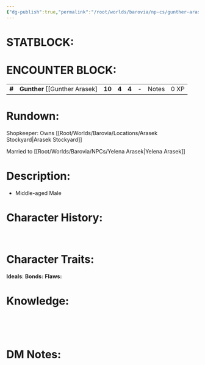 ```yaml
---
{"dg-publish":true,"permalink":"/root/worlds/barovia/np-cs/gunther-arasek/","tags":["Barovia"]}
---
```


# **STATBLOCK:**

# **ENCOUNTER BLOCK:**

|        |                                  |        |       |       |     |       |      |
|--------|----------------------------------|--------|-------|-------|-----|-------|------|
| **\#** | **Gunther** \[\[Gunther Arasek\] | **10** | **4** | **4** | \-  | Notes | 0 XP |

# **Rundown:**

Shopkeeper: Owns [[Root/Worlds/Barovia/Locations/Arasek Stockyard\|Arasek Stockyard]]

Married to [[Root/Worlds/Barovia/NPCs/Yelena Arasek\|Yelena Arasek]]

# **Description:**

-   Middle-aged Male
 

# **Character History:**

 
 

# **Character Traits:** 

**Ideals**:
**Bonds:**
**Flaws:**
 
 # **Knowledge:**

 

 

# **DM Notes:**

 